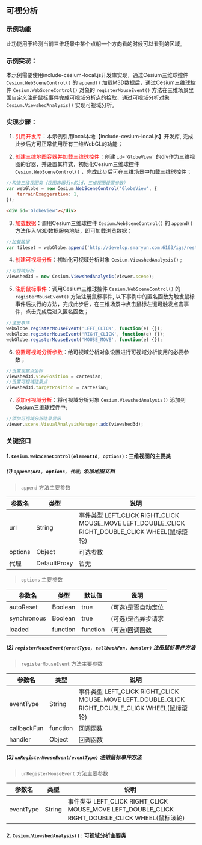 ## 可视分析

### 示例功能

此功能用于检测当前三维场景中某个点朝一个方向看的时候可以看到的区域。

### 示例实现：

本示例需要使用include-cesium-local.js开发库实现，通过Cesium三维球控件 `Cesium.WebSceneControl()` 的 `append()` 加载M3D数据后，通过Cesium三维球控件 `Cesium.WebSceneControl()` 对象的 `registerMouseEvent()` 方法在三维场景里面自定义注册鼠标事件完成可视域分析点的拾取，通过可视域分析对象 `Cesium.ViewshedAnalysis()` 实现可视域分析。

### 实现步骤：

1. <font color=red>引用开发库</font>：本示例引用local本地【include-cesium-local.js】开发库, 完成此步后方可正常使用所有三维WebGL的功能；

2. <font color=red>创建三维地图容器并加载三维球控件</font>：创建 `id='GlobeView'` 的div作为三维视图的容器，并设置其样式，初始化Cesium三维球控件 `Cesium.WebSceneControl()` ，完成此步后可在三维场景中加载三维球控件；

``` Javascript
//构造三维视图类（视图容器div的id，三维视图设置参数）
var webGlobe = new Cesium.WebSceneControl('GlobeView', {
    terrainExaggeration: 1,
});
```

``` html
<div id='GlobeView'></div>
```

3. <font color=red>加载数据</font>：调用Cesium三维球控件 `Cesium.WebSceneControl()` 的 `append()` 方法传入M3D数据服务地址，即可加载浏览数据；

``` Javascript
//加载数据
var tileset = webGlobe.append('http://develop.smaryun.com:6163/igs/rest/g3d/M3D', {});
```

4. <font color=red>创建可视域分析</font>：初始化可视域分析对象 `Cesium.ViewshedAnalysis()` ; 

``` Javascript
//可视域分析
viewshed3d = new Cesium.ViewshedAnalysis(viewer.scene);
```

5. <font color=red>注册鼠标事件</font>：调用Cesium三维球控件 `Cesium.WebSceneControl()` 的 `registerMouseEvent()` 方法注册鼠标事件, 以下事例中的匿名函数为触发鼠标事件后执行的方法，完成此步后，在三维场景中点击鼠标左键可触发点击事件，点击完成后进入匿名函数；

``` Javascript
//注册事件
webGlobe.registerMouseEvent('LEFT_CLICK', function(e) {});
webGlobe.registerMouseEvent('RIGHT_CLICK', function(e) {});
webGlobe.registerMouseEvent('MOUSE_MOVE', function(e) {});
```

6. <font color=red>设置可视域分析参数</font>：给可视域分析对象设置进行可视域分析使用的必要参数；

``` Javascript
//设置观察点坐标
viewshed3d.viewPosition = cartesian;
//设置可视域结果点
viewshed3d.targetPosition = cartesian;
```

7. <font color=red>添加可视域分析</font>：将可视域分析对象 `Cesium.ViewshedAnalysis()` 添加到Cesium三维球控件中; 

``` Javascript
//添加可视域分析结果显示
viewer.scene.VisualAnalysisManager.add(viewshed3d);
```

### 关键接口

#### 1. `Cesium.WebSceneControl(elementId, options)` : 三维视图的主要类

##### (1) `append(url, options, 代理)` 添加地图文档

> `append` 方法主要参数

|参数名|类型|说明|
|-|-|-|
|url|String|事件类型 LEFT_CLICK RIGHT_CLICK MOUSE_MOVE LEFT_DOUBLE_CLICK RIGHT_DOUBLE_CLICK WHEEL(鼠标滚轮)|
|options|Object|可选参数|
|代理|DefaultProxy|暂无|

> `options` 主要参数

|参数名|类型|默认值|说明|
|-|-|-|-|
|autoReset|Boolean|true|(可选)是否自动定位|
|synchronous|Boolean|true|(可选)是否异步请求|
|loaded|function|function|(可选)回调函数|

##### (2) `registerMouseEvent(eventType, callbackFun, handler)` 注册鼠标事件方法

> `registerMouseEvent` 方法主要参数

|参数名|类型|说明|
|-|-|-|
|eventType|String|事件类型 LEFT_CLICK RIGHT_CLICK MOUSE_MOVE LEFT_DOUBLE_CLICK RIGHT_DOUBLE_CLICK WHEEL(鼠标滚轮)|
|callbackFun|function|回调函数|
|handler|Object|回调函数|

##### (3) `unRegisterMouseEvent(eventType)` 注销鼠标事件方法

> `unRegisterMouseEvent` 方法主要参数

|参数名|类型|说明|
|-|-|-|
|eventType|String|事件类型 LEFT_CLICK RIGHT_CLICK MOUSE_MOVE LEFT_DOUBLE_CLICK RIGHT_DOUBLE_CLICK WHEEL(鼠标滚轮)|

#### 2. `Cesium.ViewshedAnalysis()` : 可视域分析主要类

